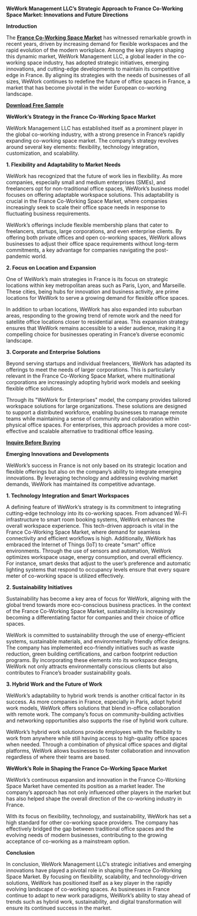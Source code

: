 **WeWork Management LLC’s Strategic Approach to France Co-Working Space Market: Innovations and Future Directions**

**Introduction**

The **[France Co-Working Space Market](https://www.nextmsc.com/report/france-co-working-space-market)** has witnessed remarkable growth in recent years, driven by increasing demand for flexible workspaces and the rapid evolution of the modern workplace. Among the key players shaping this dynamic market, WeWork Management LLC, a global leader in the co-working space industry, has adopted strategic initiatives, emerging innovations, and cutting-edge developments to maintain its competitive edge in France. By aligning its strategies with the needs of businesses of all sizes, WeWork continues to redefine the future of office spaces in France, a market that has become pivotal in the wider European co-working landscape.

**[Download Free Sample](https://www.nextmsc.com/france-co-working-space-market/request-sample)**

**WeWork’s Strategy in the France Co-Working Space Market**

WeWork Management LLC has established itself as a prominent player in the global co-working industry, with a strong presence in France’s rapidly expanding co-working space market. The company’s strategy revolves around several key elements: flexibility, technology integration, customization, and scalability.
   
  **1. Flexibility and Adaptability to Market Needs**

WeWork has recognized that the future of work lies in flexibility. As more companies, especially small and medium enterprises (SMEs), and freelancers opt for non-traditional office spaces, WeWork’s business model focuses on offering adaptable workspace solutions. This adaptability is crucial in the France Co-Working Space Market, where companies increasingly seek to scale their office space needs in response to fluctuating business requirements.

WeWork’s offerings include flexible membership plans that cater to freelancers, startups, large corporations, and even enterprise clients. By offering both private offices and open co-working spaces, WeWork allows businesses to adjust their office space requirements without long-term commitments, a key advantage for companies navigating the post-pandemic world.
   
  **2. Focus on Location and Expansion**

One of WeWork’s main strategies in France is its focus on strategic locations within key metropolitan areas such as Paris, Lyon, and Marseille. These cities, being hubs for innovation and business activity, are prime locations for WeWork to serve a growing demand for flexible office spaces.

In addition to urban locations, WeWork has also expanded into suburban areas, responding to the growing trend of remote work and the need for satellite office locations closer to residential areas. This expansion strategy ensures that WeWork remains accessible to a wider audience, making it a compelling choice for businesses operating in France’s diverse economic landscape.
    
  **3. Corporate and Enterprise Solutions**

Beyond serving startups and individual freelancers, WeWork has adapted its offerings to meet the needs of larger corporations. This is particularly relevant in the France Co-Working Space Market, where multinational corporations are increasingly adopting hybrid work models and seeking flexible office solutions.

Through its "WeWork for Enterprises" model, the company provides tailored workspace solutions for large organizations. These solutions are designed to support a distributed workforce, enabling businesses to manage remote teams while maintaining a sense of community and collaboration within physical office spaces. For enterprises, this approach provides a more cost-effective and scalable alternative to traditional office leasing.

**[Inquire Before Buying](https://www.nextmsc.com/france-co-working-space-market/inquire-before-buying)**

**Emerging Innovations and Developments**

WeWork’s success in France is not only based on its strategic location and flexible offerings but also on the company’s ability to integrate emerging innovations. By leveraging technology and addressing evolving market demands, WeWork has maintained its competitive advantage.
    
  **1. Technology Integration and Smart Workspaces**

A defining feature of WeWork’s strategy is its commitment to integrating cutting-edge technology into its co-working spaces. From advanced Wi-Fi infrastructure to smart room booking systems, WeWork enhances the overall workspace experience. This tech-driven approach is vital in the France Co-Working Space Market, where demand for seamless connectivity and efficient workflows is high.
Additionally, WeWork has embraced the Internet of Things (IoT) to create "smart" office environments. Through the use of sensors and automation, WeWork optimizes workspace usage, energy consumption, and overall efficiency. For instance, smart desks that adjust to the user’s preference and automatic lighting systems that respond to occupancy levels ensure that every square meter of co-working space is utilized effectively.
    
  **2. Sustainability Initiatives**

Sustainability has become a key area of focus for WeWork, aligning with the global trend towards more eco-conscious business practices. In the context of the France Co-Working Space Market, sustainability is increasingly becoming a differentiating factor for companies and their choice of office spaces.

WeWork is committed to sustainability through the use of energy-efficient systems, sustainable materials, and environmentally friendly office designs. The company has implemented eco-friendly initiatives such as waste reduction, green building certifications, and carbon footprint reduction programs. By incorporating these elements into its workspace designs, WeWork not only attracts environmentally conscious clients but also contributes to France’s broader sustainability goals.
    
  **3. Hybrid Work and the Future of Work**

WeWork’s adaptability to hybrid work trends is another critical factor in its success. As more companies in France, especially in Paris, adopt hybrid work models, WeWork offers solutions that blend in-office collaboration with remote work. The company’s focus on community-building activities and networking opportunities also supports the rise of hybrid work culture.

WeWork’s hybrid work solutions provide employees with the flexibility to work from anywhere while still having access to high-quality office spaces when needed. Through a combination of physical office spaces and digital platforms, WeWork allows businesses to foster collaboration and innovation regardless of where their teams are based.

**WeWork’s Role in Shaping the France Co-Working Space Market**

WeWork’s continuous expansion and innovation in the France Co-Working Space Market have cemented its position as a market leader. The company’s approach has not only influenced other players in the market but has also helped shape the overall direction of the co-working industry in France.

With its focus on flexibility, technology, and sustainability, WeWork has set a high standard for other co-working space providers. The company has effectively bridged the gap between traditional office spaces and the evolving needs of modern businesses, contributing to the growing acceptance of co-working as a mainstream option.

**Conclusion**

In conclusion, WeWork Management LLC’s strategic initiatives and emerging innovations have played a pivotal role in shaping the France Co-Working Space Market. By focusing on flexibility, scalability, and technology-driven solutions, WeWork has positioned itself as a key player in the rapidly evolving landscape of co-working spaces. As businesses in France continue to adapt to new work paradigms, WeWork’s ability to stay ahead of trends such as hybrid work, sustainability, and digital transformation will ensure its continued success in the market.
